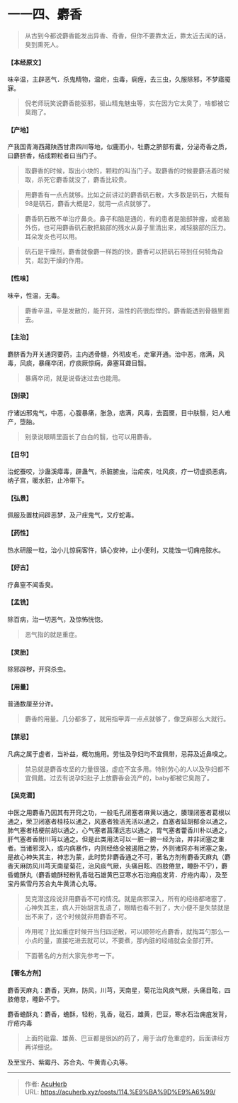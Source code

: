 # 一一四、麝香


> 从古到今都说麝香能发出异香、奇香，但你不要靠太近，靠太近去闻的话，臭到熏死人。

#### 【本经原文】
味辛温，主辟恶气．杀鬼精物，温疟，虫毒，痫痓，去三虫，久服除邪，不梦寤魇寐。

> 倪老师玩笑说麝香能驱邪，驱山精鬼魅虫等，实在因为它太臭了，啥都被它臭跑了。

#### 【产地】
产我国青海西藏陕西甘肃四川等地，似鹿而小，牡麝之脐部有囊，分泌奇香之质，曰麝脐香，结成颗粒者曰当门子。

> 取麝香的时候，取出小块的，颗粒的叫当门子。取麝香的时候要麝活着时候取，杀死它麝香就没了，麝香比较贵。

> 用麝香有一点点就够。比如之前讲过的麝香矾石散，大多数是矾石，大概有98是矾石，麝香大概是2，就用一点点就够了。

> 麝香矾石散不单治疗鼻炎。鼻子和脑是通的，有的患者是脑部肿瘤，或者脑外伤，也可用麝香矾石散把脑部的残水从鼻子里清出来，减轻脑部的压力。耳朵发炎也可以用。

> 矾石是干燥剂，麝香就像麝一样跑的快，麝香可以把矾石带到任何犄角旮旯，起到干燥的作用。

#### 【性味】
味辛，性温，无毒。

> 麝香辛温，辛是发散的，能开窍，温性的药很彪悍的。麝香能透到骨髓里面去。

#### 【主治】
麝脐香为开关通窍要药，主内透骨髓，外彻皮毛，走窜开通。治中恶，痞满，风毒，风痰，暴痛卒闭，疗痰厥惊痫，鼻塞耳聋目翳。

> 暴痛卒闭，就是说昏迷过去也能用。

#### 【别录】
疗诸凶邪鬼气，中恶，心腹暴痛，胀急，痞满，风毒，去面黡，目中肤翳，妇人难
产，堕胎。

> 别录说眼睛里面长了白白的翳，也可以用麝香。

#### 【日华】
治蛇蚕咬，沙蛊溪瘴毒，辟蛊气，杀脏腑虫，治疟疾，吐风痰，疗一切虚损恶病，
纳子宫，暖水脏，止冷带下。
#### 【弘景】
佩服及置枕间辟恶梦，及ㄕ疰鬼气，又疗蛇毒。
#### 【药性】
热水研服一粒，治小儿惊痫客忤，镇心安神，止小便利，又能蚀一切痈疮脓水。
#### 【好古】
疗鼻窒不闻香臭。
#### 【孟铣】
除百病，治一切恶气，及惊怖恍惚。

> 恶气指的就是重症。

#### 【灵胎】
除邪辟秽，开窍杀虫。
#### 【用量】
普通数厘至分许。

> 麝香的用量。几分都多了，就用指甲弄一点点就够了，像芝麻那么大就行。

#### 【禁忌】
凡病之属于虚者，当补益，概勿施用。劳怯及孕妇均不宜佩带，忌蒜及近鼻嗅之。

> 禁忌就是麝香攻坚的力量很强，虚症不宜多用。特别劳心的人以及孕妇都不宜佩戴。过去有说孕妇肚子上放麝香会流产的，baby都被它臭跑了。

#### 【吴克潜】
中医之用麝香乃因其有开窍之功，一般毛孔闭塞者麻黄以通之，腠理闭塞者葛根以通之，荣卫闭塞者桂枝以通之，风塞者独活羌活以通之，血塞者延胡郁金以通之，肺气塞者桔梗前胡以通之，心气塞者菖蒲远志以通之，胃气塞者藿香川朴以通之，肝气塞者香附川芎以通之。但是此类用法可以一脏一腑一经为治，并非闭塞之重者。当诸邪深入，或内病暴作，内则经络全被遏阻之势，外则诸窍亦有闭塞之象，是故心神失其主，神志为蒙，此时势非麝香通之不可，著名方剂有麝香天麻丸（麝香天麻防风川芎天南星菊花，治风痰气厥，头痛目眩、四肢倦怠，睡卧不宁），麝昏蟾酥丸（麝香蟾酥轻粉乳香砒石雄黄巴豆寒水石治痈疽发背．疔疮内毒），及至宝丹紫雪丹苏合丸牛黄清心丸等。

> 吴克潜这段说非用麝香不可的情况。就是病邪深入，所有的经络都堵塞了，心神失其主，病人开始胡言乱语了，眼睛也看不到了，大小便不是失禁就是出不来了，这个时候就非用麝香不可。

> 咋用呢？比如重症时候开当归四逆散，可以顺带吃点麝香，就掏耳勺那么一小点的量，直接吃进去就可以，不要煮，那内脏的经络就会全部打开。

> 下面著名的方剂大家先参考一下。

#### 【著名方剂】

麝香天麻丸：麝香，天麻，防风，川芎，天南星，菊花治风痰气厥，头痛目眩，四肢倦怠，睡卧不宁。

麝香蟾酥丸：麝香，蟾酥，轻粉，乳香，砒石，雄黄，巴豆，寒水石治痈疽发背，疔疮内毒

> 上面的砒霜、雄黄、巴豆都是很凶的药了，用于治疗危重症的，后面讲经方再详细说。

及至宝丹、紫霉丹、苏合丸、牛黄青心丸等。

---

> 作者: [AcuHerb](https://acuherb.xyz)  
> URL: https://acuherb.xyz/posts/114.%E9%BA%9D%E9%A6%99/  

